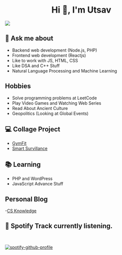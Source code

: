 <h1 align="center">Hi 👋, I'm Utsav</h1>
<!-- <h3 align="center">Seeking Freshers Role</h3> -->

![](https://komarev.com/ghpvc/?username=up1512001&label=PROFILE+VIEWS&color=orange)

## 💬 Ask me about
- Backend web development (Node.js, PHP)
- Frontend web development (Reactjs)
- Like to work with JS, HTML, CSS 
- Like DSA and C++ Stuff
- Natural Language Processing and Machine Learning

## Hobbies
- Solve programming problems at LeetCode
- Play Video Games and Watching Web Series  
- Read About Ancient Culture
- Geopolitics (Looking at Global Events)

## 💻 Collage Project
- [GymFit](https://github.com/up1512001/GymFit)
- [Smart Survillance](https://github.com/up1512001/Abnormal-Event-Detection-6th-sem-project-)

## 📚 Learning
- PHP and WordPress  
- JavaScript Advance Stuff

## Personal Blog
-[CS Knowledge](https://csblogcontent.wordpress.com/)


## 🎵 Spotify Track currently listening.
  

<br/>  

[![spotify-github-profile](https://spotify-github-profile.vercel.app/api/view?uid=uka1h9qj8xlpgm7st96podseu&cover_image=true&theme=default&show_offline=false&background_color=121212&interchange=false)](https://github.com/kittinan/spotify-github-profile)

<br/>  

